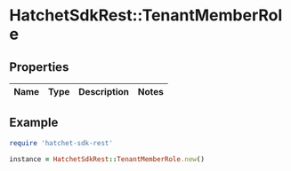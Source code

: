 # HatchetSdkRest::TenantMemberRole

## Properties

| Name | Type | Description | Notes |
| ---- | ---- | ----------- | ----- |

## Example

```ruby
require 'hatchet-sdk-rest'

instance = HatchetSdkRest::TenantMemberRole.new()
```

